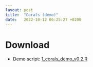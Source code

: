 ```yaml
---
layout: post
title:  "Corals (demo)"
date:   2022-10-12 06:25:27 +0200
---
```


# Download 
- Demo script: [1_corals_demo_v0.2.R]({{site.url}}{{site.baseurl}}/data/scripts/1_corals_demo_v0.2.R)
